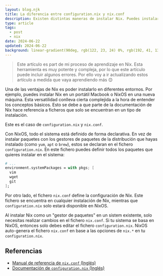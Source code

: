 ```yaml
---
layout: blog.njk
title: La diferencia entre configuration.nix y nix.conf
description: Existen distintas maneras de instalar Nix. Puedes instalarlo como un gestor de paquetes o directamente como tu sistema operativo (NixOS). Dependiendo de tu instalación, necesitas modificar distintos ficheros de configuración. 
type: article
tags:
  - post
  - nix
date: 2024-06-22
updated: 2024-06-22
background: linear-gradient(90deg, rgb(122, 23, 24) 0%, rgb(192, 41, 130) 100%);
---
```


> Este artículo es part de mi proceso de aprendizaje en Nix. Esta herramienta es muy potente y compleja, por lo que este artículo puede incluir algunos errores. Por ello voy a ir actualizando estos artículo a medida que vaya aprendiendo más 😊

Una de las ventajas de Nix es poder instalarlo en diferentes entornos. Por ejemplo, puedes instalar Nix en un portátil Macbook o NixOS en una nueva máquina. Esta versatilidad conlleva cierta complejida a la hora de entender los conceptos básicos. Esto se debe a que parte de la documentación de Nix hace referencia a ficheros que solo se encuentran en un tipo de instalación.

Este es el caso de `configuration.nix` y `nix.conf`. 

Con NixOS, todo el sistema está definido de forma declarativa. En vez de instalar paquetes con los gestores de paquetes de la distribución que hayas instalado (como `yum`, `apt` o `brew`), estos se declaran en el fichero `configuration.nix`. En este fichero puedes definir todos los paquetes que quieres instalar en el sistema:

```nix
# ...
environment.systemPackages = with pkgs; [
  vim
  wget
  git
];
```

Por otro lado, el fichero `nix.conf` define la configuración de Nix. Este fichero se encuentra en cualquier instalación de Nix, mientras que `configuration.nix` solo estará disponible en NixOS.

Al instalar Nix como un "gestor de paquetes" en un sistem existente, solo necesitas realizar cambios en el fichero `nix.conf`. Si tu sistema se basa en NixOS, entonces solo debes editar el fichero `configuration.nix`. NixOS auto-genera el fichero `nix.conf` en base a las opciones de `nix.*` en tu `configuration.nix`.

## Referencias

* [Manual de referencia de `nix.conf` (Inglés)](https://nix.dev/manual/nix/2.22/command-ref/conf-file)
* [Documentación de `configuration.nix` (Inglés)](https://nixos.org/manual/nixos/stable/#sec-configuration-syntax)